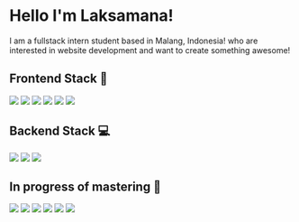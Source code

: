 # Hello I'm Laksamana!
I am a fullstack intern student based in Malang, Indonesia! who are interested in website development and want to create something awesome!

## Frontend Stack 🔭
<div>
	 <img src="https://img.shields.io/badge/HTML5-E34F26?style=for-the-badge&logo=html5&logoColor=white">
	 <img src="https://img.shields.io/badge/CSS3-1572B6?style=for-the-badge&logo=css3&logoColor=white">
	 <img src="https://img.shields.io/badge/Sass-CC6699?style=for-the-badge&logo=sass&logoColor=white">
	 <img src="https://img.shields.io/badge/Bootstrap-563D7C?style=for-the-badge&logo=bootstrap&logoColor=white">
	 <img src="https://img.shields.io/badge/Tailwind_CSS-38B2AC?style=for-the-badge&logo=tailwind-css&logoColor=white">
	 <img src="https://img.shields.io/badge/JavaScript-323330?style=for-the-badge&logo=javascript&logoColor=F7DF1E">
</div>

## Backend Stack 💻
<div>
	 <img src="https://img.shields.io/badge/PHP-777BB4?style=for-the-badge&logo=php&logoColor=white">
	 <img src="https://img.shields.io/badge/Laravel-FF2D20?style=for-the-badge&logo=laravel&logoColor=white">
	 <img src="https://img.shields.io/badge/MySQL-005C84?style=for-the-badge&logo=mysql&logoColor=white">
</div>

## In progress of mastering 🌱
<div>
	<img src="https://img.shields.io/badge/typescript-%23007ACC.svg?style=for-the-badge&logo=typescript&logoColor=white">
	 <img src="https://img.shields.io/badge/React-20232A?style=for-the-badge&logo=react&logoColor=61DAFB">
	 <img src="https://img.shields.io/badge/MongoDB-4EA94B?style=for-the-badge&logo=mongodb&logoColor=white">
	 <img src="https://img.shields.io/badge/Node.js-339933?style=for-the-badge&logo=nodedotjs&logoColor=white">
	 <img src="https://img.shields.io/badge/Figma-F24E1E?style=for-the-badge&logo=figma&logoColor=white">
	<img src="https://img.shields.io/badge/next.js-000000?style=for-the-badge&logo=nextdotjs&logoColor=white">
</div>




